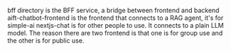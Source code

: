bff directory is the BFF service, a bridge between frontend and backend
aift-chatbot-frontend is the frontend that connects to a RAG agent, it's for simple-ai
nextjs-chat is for other people to use. It connects to a plain LLM model. 
The reason there are two frontend is that one is for group use and the other is for public use.
